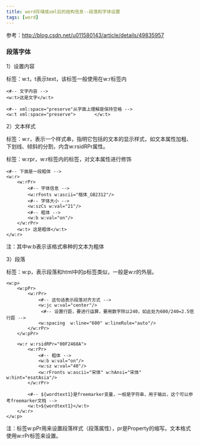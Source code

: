 ```yaml
---
title: word存储成xml后的结构信息--段落和字体设置
tags: [word]
---
```


参考：http://blog.csdn.net/u011580143/article/details/49835957

### 段落字体

1）设置内容

标签：w:t，t表示text，该标签一般使用在w:r标签内

```
<#-- 文字内容 -->
<w:t>这是文字</w:t>

<#-- xml:space="preserve"从字面上理解是保持空格 -->
<w:t xml:space="preserve">       </w:t>
```

2）文本样式

标签：w:r，表示一个样式串，指明它包括的文本的显示样式，如文本属性加粗、下划线、倾斜的分割，内含w:rsidRPr属性。

标签：w:rpr，w:r标签内的标签，对文本属性进行修饰

```
<#-- 下面是一段粗体 --> 
<w:r>
    <w:rPr> 
        <#-- 字体信息 -->
        <w:rFonts w:ascii="楷体_GB2312"/>
        <#-- 字体大小 -->
        <w:szCs w:val="21"/>
        <#-- 粗体 -->
        <w:b w:val="on"/>
    </w:rPr> 
    <w:t> 这是粗体</w:t>
</w:r>
```

注：其中w:b表示该格式串种的文本为粗体

3）段落

标签：w:p，表示段落和html中的p标签类似，一般是w:r的外层。

```
<w:p>
    <w:pPr>
        <w:rPr>
            <#-- 这句话表示段落对齐方式 -->
            <w:jc w:val="center"/>   
             <#-- 设置行距，要进行运算，要用数字除以240，如此处为600/240=2.5倍行距 -->             
            <w:spacing  w:line="600" w:lineRule="auto"/> 
        </w:rPr>
    </w:pPr>

    <w:r w:rsidRPr="00F2468A">
        <w:rPr>
            <#-- 粗体 -->
            <w:b w:val="on"/>
            <w:sz w:val="40"/>
            <w:rFronts w:ascii="宋体" w:hAnsi="宋体" w:hint="esatAsia"/>
        </w:rPr>
        
        <#-- ${wordtext1}是freemarker变量，一般是字符串，用于输出，这个可以参考freemarker文档 -->
        <w:t>${wordtext1}</w:t>
    </w:r>
</w:p> 
```

注：标签w:pPr用来设置段落样式（段落属性），pr是Property的缩写。文本格式使用w:rPr标签来设置。